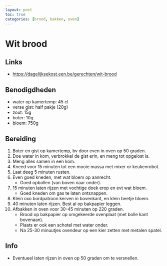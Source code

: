 ```yaml
---
layout: post
toc: true
categories: [brood, bakken, oven]
---
```

# Wit brood

## Links 
- https://dagelijksekost.een.be/gerechten/wit-brood

## Benodigdheden

- water op kamertemp: 45 cl
- verse gist: half pakje (20g)
- zout: 15g
- boter: 10g
- bloem: 750g

## Bereiding

1. Boter en gist op kamertemp, bv door even in oven op 50 graden.
2. Doe water in kom, verbrokkel de gist erin, en meng tot opgelost is.
3. Meng alles samen in een kom.
4. Kneed voor 15 minuten tot een mooie massa met mixer or keukenrobot.
5. Laat deeg 5 minuten rusten.
6. Even goed kneden, met wat bloem op aanrecht.
   - Goed opbollen (van boven naar onder).
7. 15 minuten laten rijzen met vochtige doek erop en evt wat bloem.
   - Goed kneden om gas te laten ontsnappen.
8. Klein oxo bordpatroon kerven in bovenkant, en klein beetje bloem.
9. 40 minuten laten rijzen. Best al op bakpapier leggen.
10. Afbakken in oven voor 30-45 minuten op 220 graden. 
    - Brood op bakpapier op omgekeerde ovenplaat (met bolle kant bovenaan).
    - Plaats er ook een schotel met water onder.
    - Na 25-30 minuutjes ovendeur op een kier zetten met metalen spatel.

## Info

- Eventueel laten rijzen in oven op 50 graden om te versnellen.
